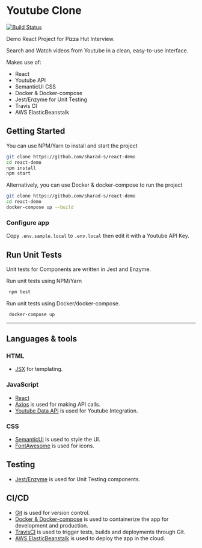 # Youtube Clone
[![Build Status](https://travis-ci.org/sharad-s/youtube-react.svg?branch=master)](https://travis-ci.org/sharad-s/youtube-react)

Demo React Project for Pizza Hut Interview. 

Search and Watch videos from Youtube in a clean, easy-to-use interface.

Makes use of: 
 - React
 - Youtube API
 - SemanticUI CSS
 - Docker & Docker-compose
 - Jest/Enzyme for Unit Testing
 - Travis CI
 - AWS ElasticBeanstalk

## Getting Started 

You can use NPM/Yarn to install and start the project
```sh
git clone https://github.com/sharad-s/react-demo
cd react-demo
npm install
npm start
```

Alternatively, you can use Docker & docker-compose to run the project
```sh
git clone https://github.com/sharad-s/react-demo
cd react-demo
docker-compose up --build
```

### Configure app

Copy `.env.sample.local` to `.env.local` then edit it with a Youtube API Key. 

## Run Unit Tests
Unit tests for Components are written in Jest and Enzyme.

Run unit tests using NPM/Yarn
```sh
 npm test
```

Run unit tests using Docker/docker-compose.
```sh
 docker-compose up
```

---

## Languages & tools

### HTML
- [JSX](https://reactjs.org/docs/introducing-jsx.html) for templating.

### JavaScript
- [React](http://facebook.github.io/react)
- [Axios](https://www.npmjs.com/package/axios) is used for making API calls.
- [Youtube Data API](https://developers.google.com/youtube/v3) is used for Youtube Integration.

### CSS
- [SemanticUI](https://semantic-ui.com/) is used to style the UI. 
- [FontAwesome](https://fontawesome.com) is used for icons.

## Testing
- [Jest/Enzyme](https://airbnb.io/enzyme/docs/guides/jest.html) is used for Unit Testing components.

## CI/CD
- [Git](https://git-scm.com/) is used for version control.
- [Docker & Docker-compose](https://www.docker.com/) is used to containerize the app for development and production.
- [TravisCI](https://travis-ci.org/) is used to trigger tests, builds and deployments through Git.
- [AWS ElasticBeanstalk](https://aws.amazon.com/elasticbeanstalk/) is used to deploy the app in the cloud. 
